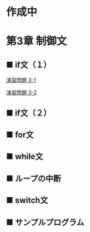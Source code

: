 # 作成中
# 第3章 制御文

## ■ if文（１）

[演習問題 3-1](3-01.md)

[演習問題 3-2](3-02.md)

## ■ if文（２）


## ■ for文


## ■ while文


## ■ ループの中断


## ■ switch文


## ■ サンプルプログラム



